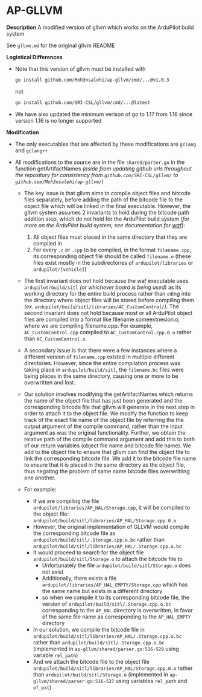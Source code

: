 # AP-GLLVM

<!-- add hyperlinks here  -->
**Description**
A modified version of gllvm which works on the ArduPilot build system 

See ```gllvm.md``` for the original gllvm README

**Logistical Differences**
- Note that this version of gllvm must be installed with 
    ```bash
    go install github.com/Moh3nsalehi/ap-gllvm/cmd/...@v1.0.3
    ```
    not
    ```bash
    go install github.com/SRI-CSL/gllvm/cmd/...@latest
    ```

- We have also updated the minimum verison of go to 1.17 from 1.16 since version 1.16 is no longer supported

**Modification**
- The only executables that are affected by these modifications are ```gclang``` and ```gclang++```

- All modifications to the source are in the file ```shared/parser.go``` in the function getArtifactNames *(aside from updating github urls throughout the repository for consistency from ```github.com/SRI-CSL/gllvm/``` to ```github.com/Moh3nsalehi/ap-gllvm/```)*
    - The key issue is that gllvm aims to compile object files and bitcode files separately, before adding the path of the bitcode file to the object file which will be linked in the final executable. However, the gllvm system assumes 2 invariants to hold during the bitcode path addition step, which do not hold for the ArduPilot build system (*for more on the ArduPilot build system, see documentation for [waf](https://waf.io/book/)*): <!-- add a hyperlink here for waf --> 
        1. All object files must placed in the same directory that they are compiled in
        2. For every ```.c``` or ```.cpp``` to be compiled, in the format ```filename.cpp```, its corresponding object file should be called ```filename.o``` (these files exist mostly in the subdirectories of `ardupilot/libraries` or `ardupilot/[vehicle]`)

    - The first invariant does not hold because the waf executable uses ```ardupilot/build/sitl``` *(or whichever board is being used)* as its working directory for the entire build process rather than ```cd```ing into the directory where object files will be stored before compiling them *(ex. ```ardupilot/build/sitl/libraries/AC_CustomControl/```)*. The second invariant does not hold because most or all ArduPilot object files are compiled into a format like filename.someextnesion.o, where we are compiling filename.cpp. For example, ```AC_CustomControl.cpp``` compiled to ```AC_CustomControl.cpp.0.o``` rather than ```AC_CustomControl.o```.

    - A secondary issue is that there were a few instances where a different version of ```filename.cpp``` existed in multiple different directories. However, since the entire compilation process was taking place in ```ardupilot/build/sitl```, the ```filename.bc``` files were being places in the same directory, causing one or more to be overwritten and lost.
    
    - Our solution involves modifying the getArtifactNames which returns the name of the object file that has just been generated and the corresponding bitcode file that gllvm will generate in the next step in order to attach it to the object file. We modify the function to keep track of the exact file name of the object file by referring the the output argument of the compile command, rather than the input argument as was the original functionality. Further, we obtain the relative path of the compile command argument and add this to both of our return variables (object file name and bitcode file name). We add to the object file to ensure that gllvm can find the object file to link the corresponding bitcode file. We add it to the bitcode file name to ensure that it is placed in the same directory as the object file, thus negating the problem of same name bitcode files overwritting one another.
 
    - For example:
        - If we are compiling the file `ardupilot/libraries/AP_HAL/Storage.cpp`, it will be compiled to the object file: `ardupilot/build/sitl/libraries/AP_HAL/Storage.cpp.0.o`
        - However, the original implementation of GLLVM would compile the corresponding bitcode file as `ardupilot/build/sitl/.Storage.cpp.o.bc` rather than `ardupilot/build/sitl/libraries/AP_HAL/.Storage.cpp.o.bc`
        - It would proceed to search for the object file `ardupilot/build/sitl/Storage.o` to attach the bitcode file to
            - Unfortunately the file `ardupilot/build/sitl/Storage.o` does not exist
            - Additionally, there exists a file `ardupilot/libraries/AP_HAL_EMPTY/Storage.cpp` which has the same name but exists in a different directory
            - so when we compile it to its corresponding bitcode file, the version of `ardupilot/build/sitl/.Storage.cpp.o.bc` corresponding to the `AP_HAL` directory is overwritten, in favor of the same file name as corresponding to the `AP_HAL_EMPTY` directory
        - In our solution, we compile the bitcode file in `ardupilot/build/sitl/libraries/AP_HAL/.Storage.cpp.o.bc` rather than `ardupilot/build/sitl/.Storage.cpp.o.bc` (implemented in `ap-gllvm/shared/parser.go:516-529` using variable `rel_path`)
        - And we attach the bitcode file to the object file `ardupilot/build/sitl/libraries/AP_HAL/Storage.cpp.0.o` rather than `ardupilot/build/sitl/Storage.o` (implemented in `ap-gllvm/shared/parser.go:516-537` using variables `rel_path` and `of_ext`)

